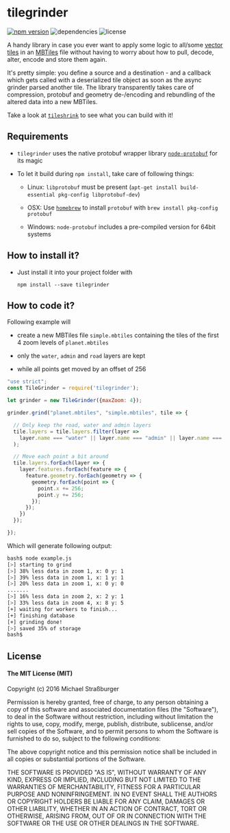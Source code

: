 # tilegrinder
[![npm version](https://badge.fury.io/js/tilegrinder.svg)](https://badge.fury.io/js/tilegrinder)
![dependencies](https://david-dm.org/rastapasta/tilegrinder.svg)
![license](https://img.shields.io/github/license/rastapasta/tilegrinder.svg)

A handy library in case you ever want to apply some logic to all/some [vector tiles](https://github.com/mapbox/vector-tile-spec/tree/master/2.1) in an [MBTiles](https://www.mapbox.com/help/an-open-platform/#mbtiles) file without having to worry about how to pull, decode, alter, encode and store them again.

It's pretty simple: you define a source and a destination - and a callback which gets called with a deserialized tile object as soon as the async grinder parsed another tile. The library transparently takes care of compression, protobuf and geometry de-/encoding and rebundling of the altered data into a new MBTiles.

Take a look at [`tileshrink`](https://github.com/rastapasta/tileshrink) to see what you can build with it!

## Requirements

* `tilegrinder` uses the native protobuf wrapper library [`node-protobuf`](https://github.com/fuwaneko/node-protobuf) for its magic

* To let it build during `npm install`, take care of following things:

  * Linux: `libprotobuf` must be present (`apt-get install build-essential pkg-config libprotobuf-dev`)

  * OSX: Use [`homebrew`](http://brew.sh/) to install `protobuf` with `brew install pkg-config protobuf`

  * Windows: `node-protobuf` includes a pre-compiled version for 64bit systems

## How to install it?

* Just install it into your project folder with

    `npm install --save tilegrinder`

## How to code it?

Following example will

* create a new MBTiles file `simple.mbtiles` containing the tiles of the first 4 zoom levels of  `planet.mbtiles`

* only the `water`, `admin` and `road` layers are kept

* while all points get moved by an offset of 256

```js
"use strict";
const TileGrinder = require('tilegrinder');

let grinder = new TileGrinder({maxZoom: 4});

grinder.grind("planet.mbtiles", "simple.mbtiles", tile => {

  // Only keep the road, water and admin layers
  tile.layers = tile.layers.filter(layer =>
    layer.name === "water" || layer.name === "admin" || layer.name === "road"
  );

  // Move each point a bit around
  tile.layers.forEach(layer => {
    layer.features.forEach(feature => {
      feature.geometry.forEach(geometry => {
        geometry.forEach(point => {
          point.x += 256;
          point.y += 256;
        });
      });
    })
  });

});
```

Which will generate following output:

```bash
bash$ node example.js
[>] starting to grind
[>] 38% less data in zoom 1, x: 0 y: 1
[>] 39% less data in zoom 1, x: 1 y: 1
[>] 20% less data in zoom 1, x: 0 y: 0
.......
[>] 16% less data in zoom 2, x: 2 y: 1
[>] 33% less data in zoom 4, x: 8 y: 5
[+] waiting for workers to finish...
[+] finishing database
[+] grinding done!
[>] saved 35% of storage
bash$
```

## License
#### The MIT License (MIT)
Copyright (c) 2016 Michael Straßburger

Permission is hereby granted, free of charge, to any person obtaining a copy of this software and associated documentation files (the "Software"), to deal in the Software without restriction, including without limitation the rights to use, copy, modify, merge, publish, distribute, sublicense, and/or sell copies of the Software, and to permit persons to whom the Software is furnished to do so, subject to the following conditions:

The above copyright notice and this permission notice shall be included in all copies or substantial portions of the Software.

THE SOFTWARE IS PROVIDED "AS IS", WITHOUT WARRANTY OF ANY KIND, EXPRESS OR IMPLIED, INCLUDING BUT NOT LIMITED TO THE WARRANTIES OF MERCHANTABILITY, FITNESS FOR A PARTICULAR PURPOSE AND NONINFRINGEMENT. IN NO EVENT SHALL THE AUTHORS OR COPYRIGHT HOLDERS BE LIABLE FOR ANY CLAIM, DAMAGES OR OTHER LIABILITY, WHETHER IN AN ACTION OF CONTRACT, TORT OR OTHERWISE, ARISING FROM, OUT OF OR IN CONNECTION WITH THE SOFTWARE OR THE USE OR OTHER DEALINGS IN THE SOFTWARE.
